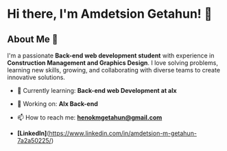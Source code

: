 # Hi there, I'm Amdetsion Getahun! 👋



## About Me 🚀

I'm a passionate **Back-end web development student** with experience in **Construction Management and Graphics Design**. I love solving problems, learning new skills, growing, and collaborating with diverse teams to create innovative solutions.

- 🌱 Currently learning: **Back-end web Development at alx**
- 🔭 Working on: **Alx Back-end**
- 📫 How to reach me: **henokmgetahun@gmail.com**



- **[LinkedIn]**(https://www.linkedin.com/in/amdetsion-m-getahun-7a2a50225/)

